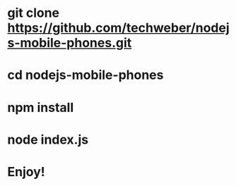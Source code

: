 # git clone https://github.com/techweber/nodejs-mobile-phones.git
#
# cd nodejs-mobile-phones
#
# npm install
#
# node index.js
#
# Enjoy!

